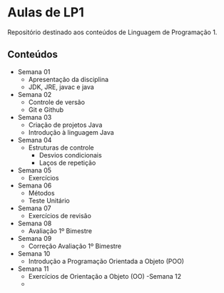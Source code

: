 # Aulas de LP1

Repositório destinado aos conteúdos de Linguagem de Programação 1.

## Conteúdos

- Semana 01
    - Apresentação da disciplina
    - JDK, JRE, javac e java
- Semana 02
    - Controle de versão
    - Git e Github
- Semana 03
    - Criação de projetos Java
    - Introdução à linguagem Java
- Semana 04
    - Estruturas de controle
        - Desvios condicionais
        - Laços de repetição
- Semana 05
    - Exercícios
- Semana 06
    - Métodos
    - Teste Unitário
- Semana 07
    - Exercícios de revisão
- Semana 08
    - Avaliação 1º Bimestre
- Semana 09
    - Correção Avaliação 1º Bimestre
- Semana 10
    - Introdução a Programação Orientada a Objeto (POO)
- Semana 11
    - Exercícios de Orientação a Objeto (OO)
-Semana 12
    - 
    